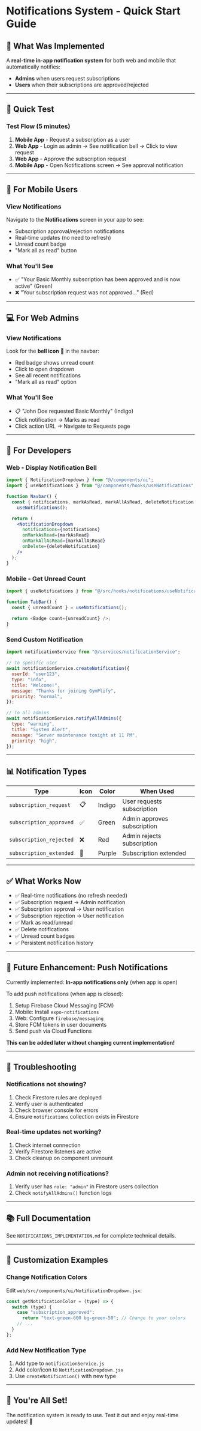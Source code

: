 # Notifications System - Quick Start Guide

## 🎯 What Was Implemented

A **real-time in-app notification system** for both web and mobile that automatically notifies:
- **Admins** when users request subscriptions
- **Users** when their subscriptions are approved/rejected

---

## 🚀 Quick Test

### Test Flow (5 minutes)

1. **Mobile App** - Request a subscription as a user
2. **Web App** - Login as admin → See notification bell → Click to view request
3. **Web App** - Approve the subscription request  
4. **Mobile App** - Open Notifications screen → See approval notification

---

## 📱 For Mobile Users

### View Notifications
Navigate to the **Notifications** screen in your app to see:
- Subscription approval/rejection notifications
- Real-time updates (no need to refresh)
- Unread count badge
- "Mark all as read" button

### What You'll See
- ✅ "Your Basic Monthly subscription has been approved and is now active" (Green)
- ❌ "Your subscription request was not approved..." (Red)

---

## 💻 For Web Admins

### View Notifications
Look for the **bell icon** 🔔 in the navbar:
- Red badge shows unread count
- Click to open dropdown
- See all recent notifications
- "Mark all as read" option

### What You'll See
- 📋 "John Doe requested Basic Monthly" (Indigo)
- Click notification → Marks as read
- Click action URL → Navigate to Requests page

---

## 🔧 For Developers

### Web - Display Notification Bell
```jsx
import { NotificationDropdown } from "@/components/ui";
import { useNotifications } from "@/components/hooks/useNotifications";

function Navbar() {
  const { notifications, markAsRead, markAllAsRead, deleteNotification } = 
    useNotifications();

  return (
    <NotificationDropdown
      notifications={notifications}
      onMarkAsRead={markAsRead}
      onMarkAllAsRead={markAllAsRead}
      onDelete={deleteNotification}
    />
  );
}
```

### Mobile - Get Unread Count
```javascript
import { useNotifications } from "@/src/hooks/notifications/useNotifications";

function TabBar() {
  const { unreadCount } = useNotifications();
  
  return <Badge count={unreadCount} />;
}
```

### Send Custom Notification
```javascript
import notificationService from "@/services/notificationService";

// To specific user
await notificationService.createNotification({
  userId: "user123",
  type: "info",
  title: "Welcome!",
  message: "Thanks for joining GymPlify",
  priority: "normal",
});

// To all admins
await notificationService.notifyAllAdmins({
  type: "warning",
  title: "System Alert",
  message: "Server maintenance tonight at 11 PM",
  priority: "high",
});
```

---

## 📊 Notification Types

| Type | Icon | Color | When Used |
|------|------|-------|-----------|
| `subscription_request` | 📋 | Indigo | User requests subscription |
| `subscription_approved` | ✅ | Green | Admin approves subscription |
| `subscription_rejected` | ❌ | Red | Admin rejects subscription |
| `subscription_extended` | 🔄 | Purple | Subscription extended |

---

## ✅ What Works Now

- ✅ Real-time notifications (no refresh needed)
- ✅ Subscription request → Admin notification
- ✅ Subscription approval → User notification
- ✅ Subscription rejection → User notification
- ✅ Mark as read/unread
- ✅ Delete notifications
- ✅ Unread count badges
- ✅ Persistent notification history

---

## 🔮 Future Enhancement: Push Notifications

Currently implemented: **In-app notifications only** (when app is open)

To add push notifications (when app is closed):
1. Setup Firebase Cloud Messaging (FCM)
2. Mobile: Install `expo-notifications`
3. Web: Configure `firebase/messaging`
4. Store FCM tokens in user documents
5. Send push via Cloud Functions

**This can be added later without changing current implementation!**

---

## 🐛 Troubleshooting

### Notifications not showing?
1. Check Firestore rules are deployed
2. Verify user is authenticated
3. Check browser console for errors
4. Ensure `notifications` collection exists in Firestore

### Real-time updates not working?
1. Check internet connection
2. Verify Firestore listeners are active
3. Check cleanup on component unmount

### Admin not receiving notifications?
1. Verify user has `role: "admin"` in Firestore users collection
2. Check `notifyAllAdmins()` function logs

---

## 📚 Full Documentation

See `NOTIFICATIONS_IMPLEMENTATION.md` for complete technical details.

---

## 🎨 Customization Examples

### Change Notification Colors
Edit `web/src/components/ui/NotificationDropdown.jsx`:
```javascript
const getNotificationColor = (type) => {
  switch (type) {
    case "subscription_approved":
      return "text-green-600 bg-green-50"; // Change to your colors
    // ...
  }
};
```

### Add New Notification Type
1. Add type to `notificationService.js`
2. Add color/icon to `NotificationDropdown.jsx`
3. Use `createNotification()` with new type

---

## 🎉 You're All Set!

The notification system is ready to use. Test it out and enjoy real-time updates! 🚀

